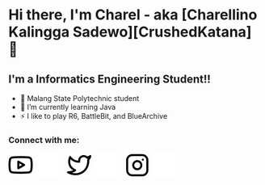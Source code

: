 # Hi there, I'm Charel - aka [Charellino Kalingga Sadewo][CrushedKatana] 👋 

## I'm a Informatics Engineering Student!!

- 🔭 Malang State Polytechnic student
- 🌱 I’m currently learning Java
- ⚡ I like to play R6, BattleBit, and BlueArchive

### Connect with me:

[![website](./img/youtube-light.svg)](https://youtube.com/@crushedkatana?si=XAxB8u6APR5yI7RJ#gh-light-mode-only)
[![website](./img/youtube-dark.svg)](https://youtube.com/@crushedkatana?si=XAxB8u6APR5yI7RJ#gh-dark-mode-only)
&nbsp;&nbsp;
[![website](./img/twitter-light.svg)](https://twitter.com/CrushedKatana#gh-light-mode-only)
[![website](./img/twitter-dark.svg)](https://twitter.com/CrushedKatana#gh-dark-mode-only)
&nbsp;&nbsp;
[![website](./img/instagram-light.svg)](https://instagram.com/crushedkatana#gh-light-mode-only)
[![website](./img/instagram-dark.svg)](https://instagram.com/crushedkatana#gh-dark-mode-only)
